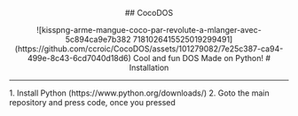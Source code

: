 <p align="center">
## CocoDOS
<p align="center">
![kisspng-arme-mangue-coco-par-revolute-a-mlanger-avec-5c894ca9e7b382 7181026415525019299491](https://github.com/ccroic/CocoDOS/assets/101279082/7e25c387-ca94-499e-8c43-6cd7040d18d6)
Cool and fun DOS Made on Python!
# Installation
<hr>
1. Install Python (https://www.python.org/downloads/)
2. Goto the main repository and press code, once you pressed 
